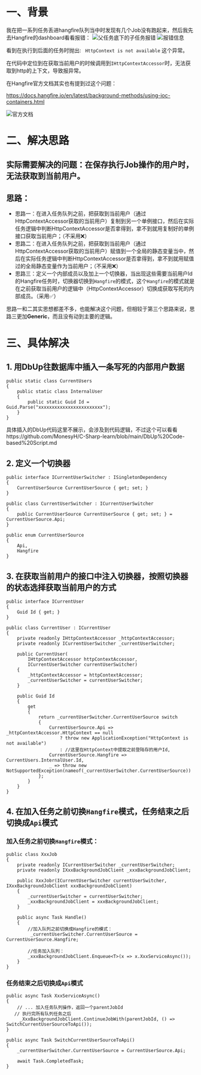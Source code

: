 # 一、背景
  我在把一系列任务丢进hangfire队列当中时发现有几个Job没有跑起来，然后我先去Hangfire的dashboard看看报错：
![父任务底下的子任务报错](https://upload-images.jianshu.io/upload_images/20387877-8a9b91e244e0220d.png?imageMogr2/auto-orient/strip%7CimageView2/2/w/1240)
![报错信息](https://upload-images.jianshu.io/upload_images/20387877-92b5fe83c290b8b9.png?imageMogr2/auto-orient/strip%7CimageView2/2/w/1240)

看到在执行到后面的任务时抛出: ` HttpContext is not available` 这个异常。

在代码中定位到在获取当前用户的时候调用到`IHttpContextAccessor`时，无法获取到http的上下文，导致报异常。

在Hangfire官方文档其实也有提到过这个问题：

https://docs.hangfire.io/en/latest/background-methods/using-ioc-containers.html

![官方文档](https://i.postimg.cc/RhmCmkKb/hangfire.png)

# 二、解决思路
## 实际需要解决的问题：在保存执行Job操作的用户时，无法获取到当前用户。

## 思路： 
* 思路一：在进入任务队列之前，把获取到当前用户（通过HttpContextAccessor获取的当前用户）复制到另一个单例接口，然后在实际任务逻辑中判断HttpContextAccessor是否拿得到，拿不到就用复制好的单例接口获取当前用户；（不采用❌）
* 思路二：在进入任务队列之前，把获取到当前用户（通过HttpContextAccessor获取的当前用户）赋值到一个全局的静态变量当中，然后在实际任务逻辑中判断HttpContextAccessor是否拿得到，拿不到就用赋值过的全局静态变量作为当前用户；（不采用❌）
* 思路三：定义一个内部成员以及加上一个切换器，当出现这些需要当前用户Id的Hangfire任务时，切换器切换到`Hangfire`的模式，这个`Hangfire`的模式就是在之前获取当前用户的逻辑中（HttpContextAccessor）切换成获取写死的内部成员。（采用✅）

思路一和二其实思想都差不多，也能解决这个问题，但相较于第三个思路来说，思路三更加**Generic**，而且没有动到主要的逻辑。

# 三、具体解决

## 1. 用DbUp往数据库中插入一条写死的内部用户数据

```
public static class CurrentUsers
{
    public static class InternalUser
    {
        public static Guid Id = Guid.Parse("xxxxxxxxxxxxxxxxxxxxxxxx");
    }
}
```

具体插入的DbUp代码这里不展示，会涉及到代码逻辑，不过这个可以看看https://github.com/MonesyH/C-Sharp-learn/blob/main/DbUp%20Code-based%20Script.md

## 2. 定义一个切换器

```
public interface ICurrentUserSwitcher : ISingletonDependency
{
    CurrentUserSource CurrentUserSource { get; set; }
}

public class CurrentUserSwitcher : ICurrentUserSwitcher
{
    public CurrentUserSource CurrentUserSource { get; set; } = CurrentUserSource.Api;
}

public enum CurrentUserSource
{
    Api,
    Hangfire
}
```

## 3. 在获取当前用户的接口中注入切换器，按照切换器的状态选择获取当前用户的方式

```
public interface ICurrentUser
{
    Guid Id { get; }
}

public class CurrentUser : ICurrentUser
{
    private readonly IHttpContextAccessor _httpContextAccessor;
    private readonly ICurrentUserSwitcher _currentUserSwitcher;

    public CurrentUser(
        IHttpContextAccessor httpContextAccessor, 
        ICurrentUserSwitcher currentUserSwitcher)
    {
        _httpContextAccessor = httpContextAccessor;
        _currentUserSwitcher = currentUserSwitcher;
    }

    public Guid Id
    {
        get
        {
            return _currentUserSwitcher.CurrentUserSource switch
            {
                CurrentUserSource.Api => _httpContextAccessor.HttpContext == null 
                    ? throw new ApplicationException("HttpContext is not available") 
                    : //这里在HttpContext中提取之前登陆存的用户Id,
                CurrentUserSource.Hangfire => CurrentUsers.InternalUser.Id,
                _ => throw new NotSupportedException(nameof(_currentUserSwitcher.CurrentUserSource))
            };
        }
    }
}
```

## 4. 在加入任务之前切换`Hangfire`模式，任务结束之后切换成`Api`模式

### 加入任务之前切换`Hangfire`模式：
```
public class XxxJob
{
    private readonly ICurrentUserSwitcher _currentUserSwitcher;
    private readonly IXxxBackgroundJobClient _xxxBackgroundJobClient;

    public XxxJobr(ICurrentUserSwitcher currentUserSwitcher, IXxxBackgroundJobClient xxxBackgroundJobClient)
    {
        _currentUserSwitcher = currentUserSwitcher;
        _xxxBackgroundJobClient = xxxBackgroundJobClient;
    }

    public async Task Handle()
    {
        //加入队列之前切换成Hangfire的模式：
         _currentUserSwitcher.CurrentUserSource = CurrentUserSource.Hangfire;
            
        //任务加入队列：
        _xxxBackgroundJobClient.Enqueue<T>(x => x.XxxServiceAsync());
    }
}
```

### 任务结束之后切换成`Api`模式

```
public async Task XxxServiceAsync()
{
    // ... 加入任务队列操作，返回一个parentJobId
   // 执行完所有队列任务之后
     _XxxBackgroundJobClient.ContinueJobWith(parentJobId, () => SwitchCurrentUserSourceToApi());
}

public async Task SwitchCurrentUserSourceToApi()
{
    _currentUserSwitcher.CurrentUserSource = CurrentUserSource.Api;
    
    await Task.CompletedTask;
}
```
